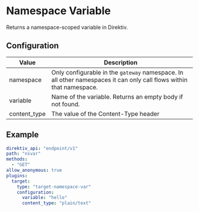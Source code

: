 # Namespace Variable

Returns a namespace-scoped variable in Direktiv.

## Configuration
| Value | Description |
| ----- | ----------- |
| namespace | Only configurable in the `gateway` namespace. In all other namespaces it can only call flows within that namespace.|
| variable | Name of the variable. Returns an empty body if not found. |
| content_type |  The value of the Content-Type header |

## Example


```yaml title="Namespace Variable Target"
direktiv_api: "endpoint/v1"
path: "nsvar"
methods:
  - "GET"
allow_anonymous: true
plugins:
  target:
    type: "target-namespace-var"
    configuration:
      variable: "hello"
      content_type: "plain/text"
```